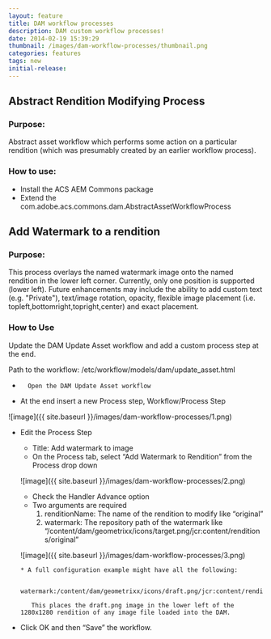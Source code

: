 ```yaml
---
layout: feature
title: DAM workflow processes
description: DAM custom workflow processes!
date: 2014-02-19 15:39:29
thumbnail: /images/dam-workflow-processes/thumbnail.png
categories: features
tags: new
initial-release:
---
```




## Abstract Rendition Modifying Process

### Purpose:
Abstract asset workflow which performs some action on a particular rendition (which was presumably created by an earlier workflow process).

### How to use:
* Install the ACS AEM Commons package
* Extend the com.adobe.acs.commons.dam.AbstractAssetWorkflowProcess


## Add Watermark to a rendition

### Purpose:
This process overlays the named watermark image onto the named rendition in the lower left corner.  Currently, only one position is supported (lower left).  Future enhancements may include the ability to add custom text (e.g. "Private"), text/image rotation, opacity, flexible image placement (i.e. topleft,bottomright,topright,center) and exact placement.

### How to Use
Update the DAM Update Asset workflow and add a custom process step at the end.

Path to the workflow: /etc/workflow/models/dam/update_asset.html

*   	Open the DAM Update Asset workflow
* 	At the end insert a new Process step, Workflow/Process Step

![image]({{ site.baseurl }}/images/dam-workflow-processes/1.png)

*  	Edit the Process Step
	* Title: Add watermark to image
	* On the Process tab, select “Add Watermark to Rendition” from the Process drop down

	![image]({{ site.baseurl }}/images/dam-workflow-processes/2.png)

	* Check the Handler Advance option
	* Two arguments are required
		1. renditionName: The name of the rendition to modify like “original”
		2. watermark: The repository path of the watermark like “/content/dam/geometrixx/icons/target.png/jcr:content/renditions/original”

	![image]({{ site.baseurl }}/images/dam-workflow-processes/3.png)

        * A full configuration example might have all the following:

           watermark:/content/dam/geometrixx/icons/draft.png/jcr:content/renditions/original,renditionName:cq5dam.web.1280.1280

           This places the draft.png image in the lower left of the 1280x1280 rendition of any image file loaded into the DAM.

*  Click OK and then “Save” the workflow.


